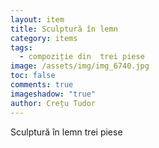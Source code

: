 ```yaml
---
layout: item
title: Sculptură în lemn
category: items
tags:
  - compoziție din  trei piese
image: /assets/img/img_6740.jpg
toc: false
comments: true
imageshadow: "true"
author: Crețu Tudor
---
```

Sculptură în lemn trei piese